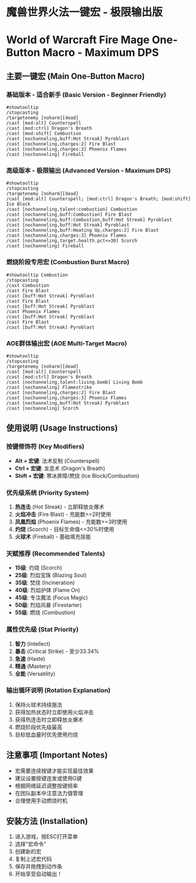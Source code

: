 # 魔兽世界火法一键宏 - 极限输出版
# World of Warcraft Fire Mage One-Button Macro - Maximum DPS

## 主要一键宏 (Main One-Button Macro)

### 基础版本 - 适合新手 (Basic Version - Beginner Friendly)
```
#showtooltip
/stopcasting
/targetenemy [noharm][dead]
/cast [mod:alt] Counterspell
/cast [mod:ctrl] Dragon's Breath
/cast [mod:shift] Combustion
/cast [nochanneling,buff:Hot Streak] Pyroblast
/cast [nochanneling,charges:2] Fire Blast
/cast [nochanneling,charges:3] Phoenix Flames
/cast [nochanneling] Fireball
```

### 高级版本 - 极限输出 (Advanced Version - Maximum DPS)
```
#showtooltip
/stopcasting
/targetenemy [noharm][dead]
/cast [mod:alt] Counterspell; [mod:ctrl] Dragon's Breath; [mod:shift] Ice Block
/cast [nochanneling,talent:combustion] Combustion
/cast [nochanneling,buff:Combustion] Fire Blast
/cast [nochanneling,buff:Combustion,buff:Hot Streak] Pyroblast
/cast [nochanneling,buff:Hot Streak] Pyroblast
/cast [nochanneling,buff:Heating Up,charges:2] Fire Blast
/cast [nochanneling,charges:3] Phoenix Flames
/cast [nochanneling,target.health.pct<=30] Scorch
/cast [nochanneling] Fireball
```

### 燃烧阶段专用宏 (Combustion Burst Macro)
```
#showtooltip Combustion
/stopcasting
/cast Combustion
/cast Fire Blast
/cast [buff:Hot Streak] Pyroblast
/cast Fire Blast
/cast [buff:Hot Streak] Pyroblast
/cast Phoenix Flames
/cast [buff:Hot Streak] Pyroblast
/cast Fire Blast
/cast [buff:Hot Streak] Pyroblast
```

### AOE群体输出宏 (AOE Multi-Target Macro)
```
#showtooltip
/stopcasting
/targetenemy [noharm][dead]
/cast [mod:alt] Counterspell
/cast [mod:ctrl] Dragon's Breath
/cast [nochanneling,talent:living.bomb] Living Bomb
/cast [nochanneling] Flamestrike
/cast [nochanneling,charges:2] Fire Blast
/cast [nochanneling,charges:3] Phoenix Flames
/cast [nochanneling,buff:Hot Streak] Pyroblast
/cast [nochanneling] Scorch
```

## 使用说明 (Usage Instructions)

### 按键修饰符 (Key Modifiers)
- **Alt + 宏键**: 法术反制 (Counterspell)
- **Ctrl + 宏键**: 龙息术 (Dragon's Breath)
- **Shift + 宏键**: 寒冰屏障/燃烧 (Ice Block/Combustion)

### 优先级系统 (Priority System)
1. **热连击** (Hot Streak) - 立即释放炎爆术
2. **火焰冲击** (Fire Blast) - 充能数>=2时使用
3. **凤凰烈焰** (Phoenix Flames) - 充能数>=3时使用
4. **灼烧** (Scorch) - 目标生命值<=30%时使用
5. **火球术** (Fireball) - 基础填充技能

### 天赋推荐 (Recommended Talents)
- **15级**: 灼烧 (Scorch)
- **25级**: 烈焰宝珠 (Blazing Soul)
- **35级**: 焚烧 (Incineration)
- **40级**: 烈焰护体 (Flame On)
- **45级**: 专注魔法 (Focus Magic)
- **50级**: 烈焰风暴 (Firestarter)
- **55级**: 燃烧 (Combustion)

### 属性优先级 (Stat Priority)
1. **智力** (Intellect)
2. **暴击** (Critical Strike) - 至少33.34%
3. **急速** (Haste)
4. **精通** (Mastery)
5. **全能** (Versatility)

### 输出循环说明 (Rotation Explanation)
1. 保持火球术持续施法
2. 获得加热状态时立即使用火焰冲击
3. 获得热连击时立即释放炎爆术
4. 燃烧阶段优先级最高
5. 目标低血量时优先使用灼烧

## 注意事项 (Important Notes)
- 宏需要连续按键才能实现最佳效果
- 建议设置按键连发或使用G键
- 根据网络延迟调整按键频率
- 在团队副本中注意法力值管理
- 合理使用手动燃烧时机

## 安装方法 (Installation)
1. 进入游戏，按ESC打开菜单
2. 选择"宏命令"
3. 创建新的宏
4. 复制上述宏代码
5. 保存并拖拽到动作条
6. 开始享受自动输出！